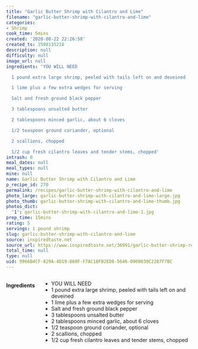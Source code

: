 ```yaml
---
title: "Garlic Butter Shrimp with Cilantro and Lime"
filename: "garlic-butter-shrimp-with-cilantro-and-lime"
categories:
- Shrimp
cook_time: 5mins
created: '2020-08-22 22:26:58'
created_ts: 1598135218
description: null
difficulty: null
image_url: null
ingredients: 'YOU WILL NEED

  1 pound extra large shrimp, peeled with tails left on and deveined

  1 lime plus a few extra wedges for serving

  Salt and fresh ground black pepper

  3 tablespoons unsalted butter

  2 tablespoons minced garlic, about 6 cloves

  1/2 teaspoon ground coriander, optional

  2 scallions, chopped

  1/2 cup fresh cilantro leaves and tender stems, chopped'
intrash: 0
meal_dates: null
meal_types: null
mine: null
name: Garlic Butter Shrimp with Cilantro and Lime
p_recipe_id: 270
permalink: /recipes/garlic-butter-shrimp-with-cilantro-and-lime
photo_large: garlic-butter-shrimp-with-cilantro-and-lime-large.jpg
photo_thumb: garlic-butter-shrimp-with-cilantro-and-lime-thumb.jpg
photos_dict:
  '1': garlic-butter-shrimp-with-cilantro-and-lime-1.jpg
prep_time: 15mins
rating: 5
servings: 1 pound shrimp
slug: garlic-butter-shrimp-with-cilantro-and-lime
source: inspiredtaste.net
source_url: https://www.inspiredtaste.net/36991/garlic-butter-shrimp-recipe/
total_time: null
type: null
uid: 9966B4CF-829A-4D19-860F-F7AC1BFB2ED8-5646-0000030C2287F7BC
---
```

<div class="large-8 medium-7 columns" id="writeup">	</div><!-- #writeup -->
</div><!-- #row-one -->
<div class="row" id="row-two">	<div class="medium-4 small-5 columns" id="ingredients"><h4>Ingredients</h4><div class="box box-ingredients content"><ul>
<li>YOU WILL NEED</li>
<li>1 pound extra large shrimp, peeled with tails left on and deveined</li>
<li>1 lime plus a few extra wedges for serving</li>
<li>Salt and fresh ground black pepper</li>
<li>3 tablespoons unsalted butter</li>
<li>2 tablespoons minced garlic, about 6 cloves</li>
<li>1/2 teaspoon ground coriander, optional</li>
<li>2 scallions, chopped</li>
<li>1/2 cup fresh cilantro leaves and tender stems, chopped</li>
</ul>
</div>	</div>	<div class="medium-6 small-7 columns" id="directions">	</div>